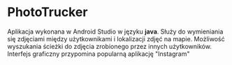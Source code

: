 # PhotoTrucker


Aplikacja wykonana w Android Studio w języku **java**. Służy do wymieniania się zdjęciami między użytkownikami i lokalizacji zdjęć na mapie. Możliwość wyszukania ścieżki do zdjęcia zrobionego przez innych użytkowników. Interfejs graficzny przypomina popularną aplikację "Instagram"

